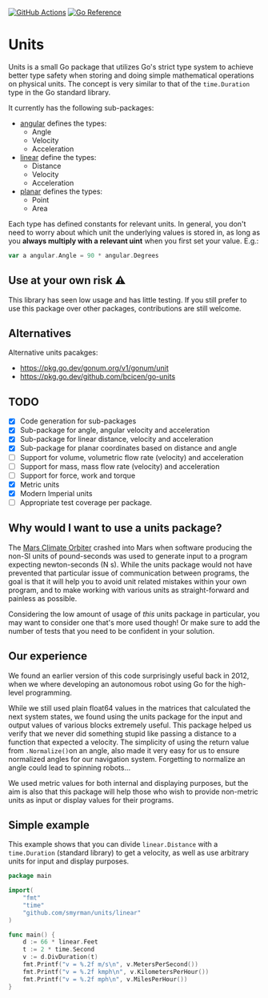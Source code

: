 [![GitHub Actions](https://github.com/smyrman/units/workflows/Go/badge.svg?branch=master)](https://github.com/smyrman/units/actions/workflows/go.yml?query=branch%3Amaster)
[![Go Reference](https://pkg.go.dev/badge/github.com/smyrman/units.svg)](https://pkg.go.dev/github.com/smyrman/units)

# Units

Units is a small Go package that utilizes Go's strict type system to achieve better type safety when storing and doing simple mathematical operations on physical units. The concept is very similar to that of the `time.Duration` type in the Go standard library.

It currently has the following sub-packages:

- [angular](http://godoc.org/github.com/smyrman/units/angular) defines the types:
  - Angle
  - Velocity
  - Acceleration
- [linear](https://godoc.org/github.com/smyrman/units/linear) define the types:
  - Distance
  - Velocity
  - Acceleration
- [planar](https://godoc.org/github.com/smyrman/units/planar) defines the types:
  - Point
  - Area

Each type has defined constants for relevant units. In general, you don't need to worry about which unit the underlying values is stored in, as long as you **always multiply with a relevant uint** when you first set your value. E.g.:

```go
var a angular.Angle = 90 * angular.Degrees
```

## Use at your own risk ⚠️

This library has seen low usage and has little testing. If you still prefer to use this package over other packages, contributions are still welcome.

## Alternatives

Alternative units pacakges:

- https://pkg.go.dev/gonum.org/v1/gonum/unit
- https://pkg.go.dev/github.com/bcicen/go-units

## TODO

- [x] Code generation for sub-packages
- [x] Sub-package for angle, angular velocity and acceleration
- [x] Sub-package for linear distance, velocity and acceleration
- [x] Sub-package for planar coordinates based on distance and angle
- [ ] Support for volume, volumetric flow rate (velocity) and acceleration
- [ ] Support for mass, mass flow rate (velocity) and acceleration
- [ ] Support for force, work and torque
- [x] Metric units
- [x] Modern Imperial units
- [ ] Appropriate test coverage per package.

## Why would I want to use a units package?

The [Mars Climate Orbiter](https://en.wikipedia.org/wiki/Mars_Climate_Orbiter) crashed into Mars when software producing the non-SI units of pound-seconds was used to generate input to a program expecting newton-seconds (N s). While the units package would not have prevented that particular issue of communication between programs, the goal is that it will help you to avoid unit related mistakes within your own program, and to make working with various units as straight-forward and painless as possible.

Considering the low amount of usage of _this_ units package in particular, you may want to consider one that's more used though! Or make sure to add the number of tests that you need to be confident in your solution.

## Our experience

We found an earlier version of this code surprisingly useful back in 2012, when we where developing an autonomous robot using Go for the high-level programming.

While we still used plain float64 values in the matrices that calculated the next system states, we found using the units package for the input and output values of various blocks extremely useful. This package helped us verify that we never did something stupid like passing a distance to a function that expected a velocity. The simplicity of using the return value from `.Normalize()`on an angle, also made it very easy for us to ensure normalized angles for our navigation system. Forgetting to normalize an angle could lead to spinning robots...

We used metric values for both internal and displaying purposes, but the aim is also that this package will help those who wish to provide non-metric units as input or display values for their programs.

## Simple example

This example shows that you can divide `linear.Distance` with a `time.Duration` (standard library) to get a velocity, as well as use arbitrary units for input and display purposes.

```go
package main

import(
	"fmt"
	"time"
	"github.com/smyrman/units/linear"
)

func main() {
	d := 66 * linear.Feet
	t := 2 * time.Second
	v := d.DivDuration(t)
	fmt.Printf("v = %.2f m/s\n", v.MetersPerSecond())
	fmt.Printf("v = %.2f kmph\n", v.KilometersPerHour())
	fmt.Printf("v = %.2f mph\n", v.MilesPerHour())
}
```
